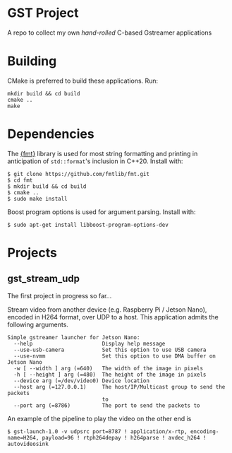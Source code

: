 # GST Project
A repo to collect my own *hand-rolled* C-based Gstreamer applications 

# Building
CMake is preferred to build these applications. Run:
```
mkdir build && cd build
cmake ..
make
```

# Dependencies
The [{fmt}](https://github.com/fmtlib/fmt) library is used for most string formatting and printing in anticipation of `std::format`'s inclusion in C++20. Install with:
```
$ git clone https://github.com/fmtlib/fmt.git
$ cd fmt
$ mkdir build && cd build
$ cmake .. 
$ sudo make install
```

Boost program options is used for argument parsing. Install with:
```
$ sudo apt-get install libboost-program-options-dev
```
# Projects
## gst_stream_udp
The first project in progress so far...

Stream video from another device (e.g. Raspberry Pi / Jetson Nano), encoded in H264 format, over UDP to a host. This application admits the following arguments.

```
Simple gstreamer launcher for Jetson Nano:
  --help                      Display help message
  --use-usb-camera            Set this option to use USB camera
  --use-nvmm                  Set this option to use DMA buffer on Jetson Nano
  -w [ --width ] arg (=640)   The width of the image in pixels
  -h [ --height ] arg (=480)  The height of the image in pixels
  --device arg (=/dev/video0) Device location
  --host arg (=127.0.0.1)     The host/IP/Multicast group to send the packets 
                              to
  --port arg (=8786)          The port to send the packets to 
```

An example of the pipeline to play the video on the other end is
```
$ gst-launch-1.0 -v udpsrc port=8787 ! application/x-rtp, encoding-name=H264, payload=96 ! rtph264depay ! h264parse ! avdec_h264 ! autovideosink
```